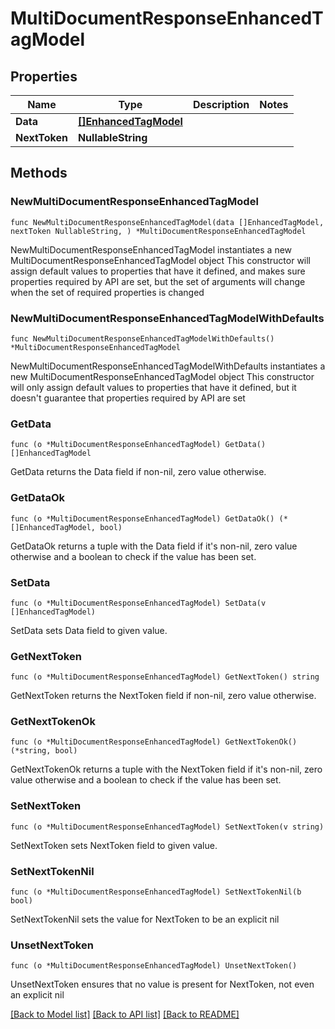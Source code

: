 # MultiDocumentResponseEnhancedTagModel

## Properties

Name | Type | Description | Notes
------------ | ------------- | ------------- | -------------
**Data** | [**[]EnhancedTagModel**](EnhancedTagModel.md) |  | 
**NextToken** | **NullableString** |  | 

## Methods

### NewMultiDocumentResponseEnhancedTagModel

`func NewMultiDocumentResponseEnhancedTagModel(data []EnhancedTagModel, nextToken NullableString, ) *MultiDocumentResponseEnhancedTagModel`

NewMultiDocumentResponseEnhancedTagModel instantiates a new MultiDocumentResponseEnhancedTagModel object
This constructor will assign default values to properties that have it defined,
and makes sure properties required by API are set, but the set of arguments
will change when the set of required properties is changed

### NewMultiDocumentResponseEnhancedTagModelWithDefaults

`func NewMultiDocumentResponseEnhancedTagModelWithDefaults() *MultiDocumentResponseEnhancedTagModel`

NewMultiDocumentResponseEnhancedTagModelWithDefaults instantiates a new MultiDocumentResponseEnhancedTagModel object
This constructor will only assign default values to properties that have it defined,
but it doesn't guarantee that properties required by API are set

### GetData

`func (o *MultiDocumentResponseEnhancedTagModel) GetData() []EnhancedTagModel`

GetData returns the Data field if non-nil, zero value otherwise.

### GetDataOk

`func (o *MultiDocumentResponseEnhancedTagModel) GetDataOk() (*[]EnhancedTagModel, bool)`

GetDataOk returns a tuple with the Data field if it's non-nil, zero value otherwise
and a boolean to check if the value has been set.

### SetData

`func (o *MultiDocumentResponseEnhancedTagModel) SetData(v []EnhancedTagModel)`

SetData sets Data field to given value.


### GetNextToken

`func (o *MultiDocumentResponseEnhancedTagModel) GetNextToken() string`

GetNextToken returns the NextToken field if non-nil, zero value otherwise.

### GetNextTokenOk

`func (o *MultiDocumentResponseEnhancedTagModel) GetNextTokenOk() (*string, bool)`

GetNextTokenOk returns a tuple with the NextToken field if it's non-nil, zero value otherwise
and a boolean to check if the value has been set.

### SetNextToken

`func (o *MultiDocumentResponseEnhancedTagModel) SetNextToken(v string)`

SetNextToken sets NextToken field to given value.


### SetNextTokenNil

`func (o *MultiDocumentResponseEnhancedTagModel) SetNextTokenNil(b bool)`

 SetNextTokenNil sets the value for NextToken to be an explicit nil

### UnsetNextToken
`func (o *MultiDocumentResponseEnhancedTagModel) UnsetNextToken()`

UnsetNextToken ensures that no value is present for NextToken, not even an explicit nil

[[Back to Model list]](../README.md#documentation-for-models) [[Back to API list]](../README.md#documentation-for-api-endpoints) [[Back to README]](../README.md)


